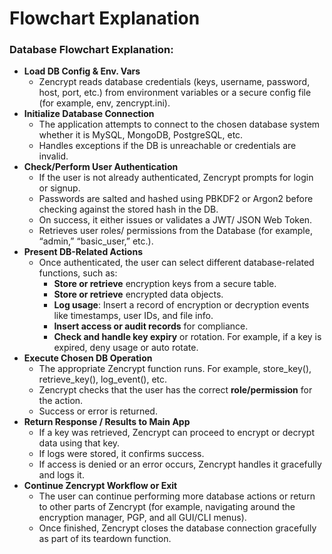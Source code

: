 # Flowchart Explanation

### Database Flowchart Explanation:

* **Load DB Config & Env. Vars**
  * Zencrypt reads database credentials (keys, username, password, host, port, etc.) from environment variables or a secure config file (for example, env, zencrypt.ini).
* **Initialize Database Connection**
  * The application attempts to connect to the chosen database system whether it is MySQL, MongoDB, PostgreSQL, etc.
  * Handles exceptions if the DB is unreachable or credentials are invalid.
* **Check/Perform User Authentication**
  * If the user is not already authenticated, Zencrypt prompts for login or signup.
  * Passwords are salted and hashed using PBKDF2 or Argon2 before checking against the stored hash in the DB.
  * On success, it either issues or validates a JWT/ JSON Web Token.
  * Retrieves user roles/ permissions from the Database (for example, “admin,” “basic\_user,” etc.).
* **Present DB-Related Actions**
  * Once authenticated, the user can select different database-related functions, such as:
    * **Store or retrieve** encryption keys from a secure table.
    * **Store or retrieve** encrypted data objects.
    * **Log usage**: Insert a record of encryption or decryption events like timestamps, user IDs, and file info.
    * **Insert access or audit records** for compliance.
    * **Check and handle key expiry** or rotation. For example, if a key is expired, deny usage or auto rotate.
* **Execute Chosen DB Operation**
  * The appropriate Zencrypt function runs. For example, store\_key(), retrieve\_key(), log\_event(), etc.
  * Zencrypt checks that the user has the correct **role/permission** for the action.
  * Success or error is returned.
* **Return Response / Results to Main App**
  * If a key was retrieved, Zencrypt can proceed to encrypt or decrypt data using that key.
  * If logs were stored, it confirms success.
  * If access is denied or an error occurs, Zencrypt handles it gracefully and logs it.
* **Continue Zencrypt Workflow or Exit**
  * The user can continue performing more database actions or return to other parts of Zencrypt (for example, navigating around the encryption manager, PGP, and all GUI/CLI menus).
  * Once finished, Zencrypt closes the database connection gracefully as part of its teardown function.
